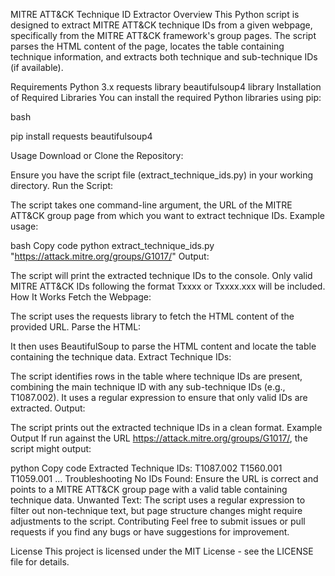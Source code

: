 MITRE ATT&CK Technique ID Extractor
Overview
This Python script is designed to extract MITRE ATT&CK technique IDs from a given webpage, specifically from the MITRE ATT&CK framework's group pages. The script parses the HTML content of the page, locates the table containing technique information, and extracts both technique and sub-technique IDs (if available).

Requirements
Python 3.x
requests library
beautifulsoup4 library
Installation of Required Libraries
You can install the required Python libraries using pip:

bash

  pip install requests beautifulsoup4

  
Usage
  Download or Clone the Repository:

Ensure you have the script file (extract_technique_ids.py) in your working directory.
Run the Script:

The script takes one command-line argument, the URL of the MITRE ATT&CK group page from which you want to extract technique IDs.
Example usage:

bash
Copy code
python extract_technique_ids.py "https://attack.mitre.org/groups/G1017/"
Output:

The script will print the extracted technique IDs to the console. Only valid MITRE ATT&CK IDs following the format Txxxx or Txxxx.xxx will be included.
How It Works
Fetch the Webpage:

The script uses the requests library to fetch the HTML content of the provided URL.
Parse the HTML:

It then uses BeautifulSoup to parse the HTML content and locate the table containing the technique data.
Extract Technique IDs:

The script identifies rows in the table where technique IDs are present, combining the main technique ID with any sub-technique IDs (e.g., T1087.002).
It uses a regular expression to ensure that only valid IDs are extracted.
Output:

The script prints out the extracted technique IDs in a clean format.
Example Output
If run against the URL https://attack.mitre.org/groups/G1017/, the script might output:

python
Copy code
Extracted Technique IDs:
T1087.002
T1560.001
T1059.001
...
Troubleshooting
No IDs Found: Ensure the URL is correct and points to a MITRE ATT&CK group page with a valid table containing technique data.
Unwanted Text: The script uses a regular expression to filter out non-technique text, but page structure changes might require adjustments to the script.
Contributing
Feel free to submit issues or pull requests if you find any bugs or have suggestions for improvement.

License
This project is licensed under the MIT License - see the LICENSE file for details.
